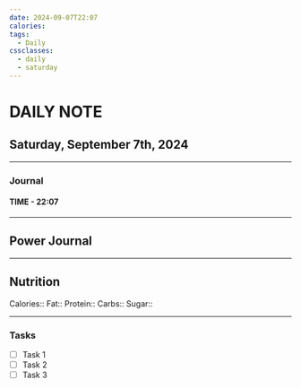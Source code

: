 ```yaml
---
date: 2024-09-07T22:07
calories:
tags:
  - Daily
cssclasses:
  - daily
  - saturday
---
```

# DAILY NOTE

## Saturday, September 7th, 2024
***
### Journal
#### TIME - 22:07
***
## Power Journal

***
## Nutrition
Calories::
Fat::
Protein::
Carbs::
Sugar::
***
### Tasks
- [ ] Task 1
- [ ] Task 2
- [ ] Task 3